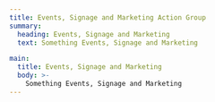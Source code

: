 ```yaml
---
title: Events, Signage and Marketing Action Group
summary:
  heading: Events, Signage and Marketing
  text: Something Events, Signage and Marketing

main:
  title: Events, Signage and Marketing
  body: >-
    Something Events, Signage and Marketing
---
```

